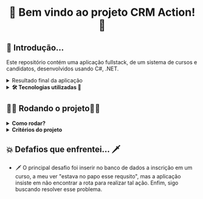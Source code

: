 <h1 align="center">🚀 Bem vindo ao projeto CRM Action! 🚀</h1>

<h2>🥱 Introdução...</h2>

<p>Este repositório contém uma aplicação fullstack, de um sistema de cursos e candidatos, desenvolvidos usando C#, .NET.</p>

<details>
<summary>Resultado final da aplicação</summary>
<img src="https://raw.githubusercontent.com/abnerferreiradesousa/action/main/img/Captura de tela de 2022-12-12 20-35-32.png">
<img src="https://raw.githubusercontent.com/abnerferreiradesousa/action/main/img/Captura de tela de 2022-12-12 20-35-43.png">
<img src="https://raw.githubusercontent.com/abnerferreiradesousa/action/main/img/Captura de tela de 2022-12-12 20-35-54.png">
<img src="https://raw.githubusercontent.com/abnerferreiradesousa/action/main/img/Captura de tela de 2022-12-12 20-36-08.png">
</details>

<details>
<summary><strong> 🛠️ Tecnologias utilizadas 🧰 </strong></summary>

* <p>👉 C#</p>

* <p>👉 Entity Framework</p>

* <p>👉 Session</p>

* <p>👉 MVC</p>

* <p>👉 ASP.NET</p>

</details>

<h2>👨‍💻 Rodando o projeto👨‍💻</h2>

<details>
  
<summary><strong>Como rodar?</strong></summary>
  
1. Clone o repositório com o comando:
  - `git clone https://github.com/abnerferreiradesousa/action`;
    - Entre na pasta do repositório:
      - `cd action`
2. Inicie o banco usando Docker:
  ```
  sudo docker run -e "ACCEPT_EULA=Y" -e "MSSQL_SA_PASSWORD=Password12" \
  -p 1433:1433 --name sql1 --hostname sql1 \
  -d \
  mcr.microsoft.com/mssql/server:2022-latest
  ```
3. Rodando o banco de dados:
  - `dotnet ef database update`
4. Iniciando a aplicação:
  - `dotnet watch run`

  
</details>


<details>
<summary><strong> Critérios do projeto </strong></summary>

- ☑️ Cadastrar lead (candidato) com validação de CPF
- ☑️ Cadastrar novos cursos
- ❌ Cadastrar uma nova inscrição, a inscrição é comporta por um candidato e um curso, um candidato pode ter mais de uma inscrição.
</details>


<h2>💥 Defafios que enfrentei... 🗡️</h2> 

* 🗡️ O principal desafio foi inserir no banco de dados a inscrição em um curso, a meu ver "estava no papo esse requsito", mas a aplicação insiste em não encontrar a rota para realizar tal ação. Enfim, sigo buscando resolver esse problema.
